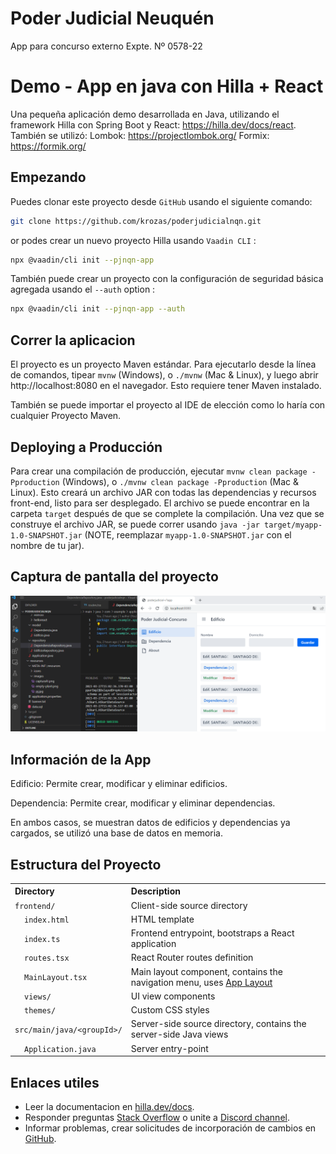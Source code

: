 # Poder Judicial Neuquén

App para concurso externo Expte. Nº 0578-22

# Demo - App en java con Hilla + React
Una pequeña aplicación demo desarrollada en Java, utilizando el framework Hilla con Spring Boot y React: https://hilla.dev/docs/react. También se utilizó: Lombok: https://projectlombok.org/ Formix: https://formik.org/

## Empezando

Puedes clonar este proyecto desde `GitHub` usando el siguiente comando: 
```bash
git clone https://github.com/krozas/poderjudicialnqn.git

```

or podes crear un nuevo proyecto Hilla usando `Vaadin CLI` :

```bash
npx @vaadin/cli init --pjnqn-app
```

También puede crear un proyecto con la configuración de seguridad básica agregada usando el `--auth` option :

```bash
npx @vaadin/cli init --pjnqn-app --auth
```

## Correr la aplicacion

El proyecto es un proyecto Maven estándar. Para ejecutarlo desde la línea de comandos, tipear `mvnw` (Windows), o `./mvnw` (Mac & Linux), y luego abrir http://localhost:8080 en el navegador. Esto requiere tener Maven instalado.

También se puede importar el proyecto al IDE de elección como lo haría con cualquier Proyecto Maven.

## Deploying a Producción

Para crear una compilación de producción, ejecutar `mvnw clean package -Pproduction` (Windows), o `./mvnw clean package -Pproduction`  (Mac & Linux). Esto creará un archivo JAR con todas las dependencias y recursos front-end, listo para ser desplegado. El archivo se puede encontrar en la carpeta `target` después de que se complete la compilación.
Una vez que se construye el archivo JAR, se puede correr usando `java -jar target/myapp-1.0-SNAPSHOT.jar` (NOTE, reemplazar
`myapp-1.0-SNAPSHOT.jar` con el nombre de tu jar).

## Captura de pantalla del proyecto


![Screenshoot](src/main/resources/META-INF/resources/images/poderjudicial-v1app.png) 

## Información de la App

Edificio: Permite crear, modificar y eliminar edificios.

Dependencia: Permite crear, modificar y eliminar dependencias.

En ambos casos,  se muestran datos de edificios y dependencias ya cargados, se utilizó una base de datos en memoria.

## Estructura del Proyecto

<table style="width:100%; text-align: left;">
  <tr><th>Directory</th><th>Description</th></tr>
  <tr><td><code>frontend/</code></td><td>Client-side source directory</td></tr>
  <tr><td>&nbsp;&nbsp;&nbsp;&nbsp;<code>index.html</code></td><td>HTML template</td></tr>
  <tr><td>&nbsp;&nbsp;&nbsp;&nbsp;<code>index.ts</code></td><td>Frontend 
entrypoint, bootstraps a React application</td></tr>
  <tr><td>&nbsp;&nbsp;&nbsp;&nbsp;<code>routes.tsx</code></td><td>React Router routes definition</td></tr>
  <tr><td>&nbsp;&nbsp;&nbsp;&nbsp;<code>MainLayout.tsx</code></td><td>Main 
layout component, contains the navigation menu, uses <a href="https://hilla.dev/docs/react/components/app-layout">
App Layout</a></td></tr>
  <tr><td>&nbsp;&nbsp;&nbsp;&nbsp;<code>views/</code></td><td>UI view 
components</td></tr>
  <tr><td>&nbsp;&nbsp;&nbsp;&nbsp;<code>themes/</code></td><td>Custom  
CSS styles</td></tr>
  <tr><td><code>src/main/java/&lt;groupId&gt;/</code></td><td>Server-side 
source directory, contains the server-side Java views</td></tr>
  <tr><td>&nbsp;&nbsp;&nbsp;&nbsp;<code>Application.java</code></td><td>Server entry-point</td></tr>
</table>

## Enlaces utiles

- Leer la documentacion en [hilla.dev/docs](https://hilla.dev/docs/).
- Responder preguntas [Stack Overflow](https://stackoverflow.com/questions/tagged/hilla) o unite a [Discord channel](https://discord.gg/MYFq5RTbBn).
- Informar problemas, crear solicitudes de incorporación de cambios en [GitHub](https://github.com/vaadin/hilla).
